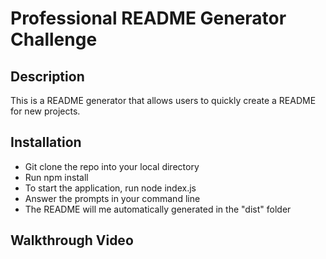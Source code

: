 # Professional README Generator Challenge

## Description
This is a README generator that allows users to quickly create a README for new projects.

## Installation
* Git clone the repo into your local directory
* Run npm install
* To start the application, run node index.js
* Answer the prompts in your command line
* The README will me automatically generated in the "dist" folder

## Walkthrough Video
